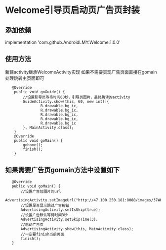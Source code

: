 # Welcome引导页启动页广告页封装
## 添加依赖
implementation 'com.github.AndroidLMY:Welcome:1.0.0'
## 使用方法
新建activity继承WelcomeActivity实现
如果不需要实现广告页面直接在gomain处理跳转主页面即可
```
   @Override
    public void goGuide() {
        //设置引导页等待时间60秒，引导页图片，最终跳转的activity
        GuideActivity.show(this, 60, new int[]{
                R.drawable.bg_ic,
                R.drawable.bg_ic,
                R.drawable.bg_ic,
                R.drawable.bg_ic,
                R.drawable.bg_ic
        }, MainActivity.class);
    }
    @Override
    public void goMain() {
        gohome();
        finish();
    }
```
## 如果需要广告页gomain方法中设置如下
 ```   
    @Override
    public void goMain() {
        //设置广告位图片的url
        AdvertisingActivity.setImageUrl("http://47.100.250.181:8080/images/37WKKVZF.jpg");
        //设置是否显示跳过广告按钮
        AdvertisingActivity.setIsSkip(true);
        //设置广告默认等待时间3秒
        AdvertisingActivity.setSkipTime(3);
        //启动广告页
        AdvertisingActivity.show(this, MainActivity.class);
        //一定要finish当前页面
        finish();
    }
  ```  



 
    
